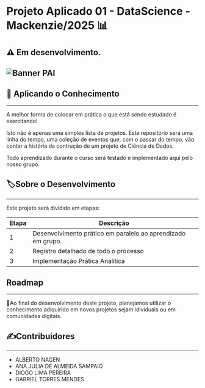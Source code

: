 # Projeto Aplicado 01 - DataScience - Mackenzie/2025 📊
**:warning: Em desenvolvimento.**
---
![Banner PAI](https://github.com/user-attachments/assets/bce12192-a20a-4cf4-a5f5-7e7f445aecaf)
---
## **:ledger: Aplicando o Conhecimento**
---
A melhor forma de colocar em prática o que está sendo estudado é exercitando!

Isto não é apenas uma simples lista de projetos. Este repositório será uma linha do tempo, uma coleção de eventos que, com o passar do tempo, vão contar a história da contrução de um projeto de Ciência de Dados.

Todo aprendizado durante o curso será testado e implementado aqui pelo nosso grupo.

## **:label:Sobre o Desenvolvimento**
---

Este projeto será dividido em etapas:

Etapa | Descrição
---|---
1 | Desenvolvimento prático em paralelo ao aprendizado em grupo.
2 | Registro detalhado de todo o processo
3 | Implementação Prática Analítica

## **Roadmap**
---
:dart:Ao final do desenvolvimento deste projeto, planejamos utilizar o conhecimento adiquirido em novos projetos sejam idividuais ou em comunidades digitais.

## **:writing_hand:Contribuidores**
---
- ALBERTO NAGEN
- ANA JULIA DE ALMEIDA SAMPAIO
- DIOGO LIMA PEREIRA
- GABRIEL TORRES MENDES
